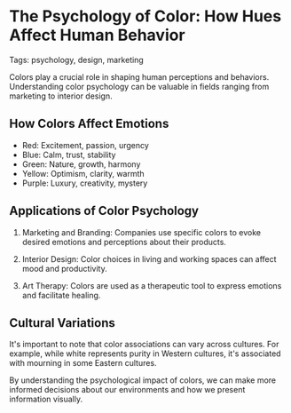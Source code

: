 # The Psychology of Color: How Hues Affect Human Behavior

Tags: psychology, design, marketing

Colors play a crucial role in shaping human perceptions and behaviors. Understanding color psychology can be valuable in fields ranging from marketing to interior design.

## How Colors Affect Emotions

- Red: Excitement, passion, urgency
- Blue: Calm, trust, stability
- Green: Nature, growth, harmony
- Yellow: Optimism, clarity, warmth
- Purple: Luxury, creativity, mystery

## Applications of Color Psychology

1. Marketing and Branding: Companies use specific colors to evoke desired emotions and perceptions about their products.

2. Interior Design: Color choices in living and working spaces can affect mood and productivity.

3. Art Therapy: Colors are used as a therapeutic tool to express emotions and facilitate healing.

## Cultural Variations

It's important to note that color associations can vary across cultures. For example, while white represents purity in Western cultures, it's associated with mourning in some Eastern cultures.

By understanding the psychological impact of colors, we can make more informed decisions about our environments and how we present information visually.
